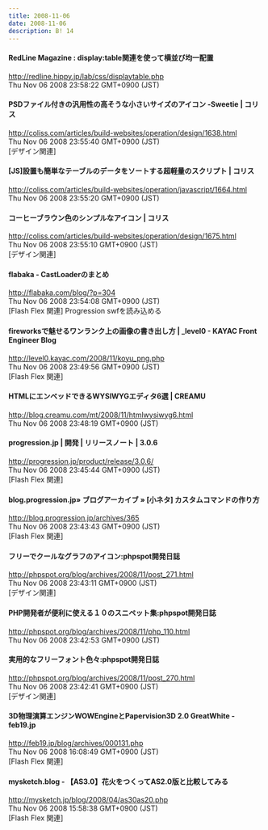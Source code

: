 ```yaml
---
title: 2008-11-06
date: 2008-11-06
description: B! 14
---
```


#### RedLine Magazine : display:table関連を使って横並び均一配置
http://redline.hippy.jp/lab/css/displaytable.php<br>
Thu Nov 06 2008 23:58:22 GMT+0900 (JST)<br>


####   PSDファイル付きの汎用性の高そうな小さいサイズのアイコン -Sweetie | コリス
http://coliss.com/articles/build-websites/operation/design/1638.html<br>
Thu Nov 06 2008 23:55:40 GMT+0900 (JST)<br>
[デザイン関連]


####   [JS]設置も簡単なテーブルのデータをソートする超軽量のスクリプト | コリス
http://coliss.com/articles/build-websites/operation/javascript/1664.html<br>
Thu Nov 06 2008 23:55:20 GMT+0900 (JST)<br>


####   コーヒーブラウン色のシンプルなアイコン | コリス
http://coliss.com/articles/build-websites/operation/design/1675.html<br>
Thu Nov 06 2008 23:55:10 GMT+0900 (JST)<br>
[デザイン関連]


#### flabaka - CastLoaderのまとめ
http://flabaka.com/blog/?p=304<br>
Thu Nov 06 2008 23:54:08 GMT+0900 (JST)<br>
[Flash Flex 関連] Progression swfを読み込める


#### fireworksで魅せるワンランク上の画像の書き出し方 | _level0 - KAYAC Front Engineer Blog
http://level0.kayac.com/2008/11/koyu_png.php<br>
Thu Nov 06 2008 23:49:56 GMT+0900 (JST)<br>
[Flash Flex 関連]


#### HTMLにエンベッドできるWYSIWYGエディタ6選 | CREAMU
http://blog.creamu.com/mt/2008/11/htmlwysiwyg6.html<br>
Thu Nov 06 2008 23:48:19 GMT+0900 (JST)<br>


#### progression.jp | 開発 | リリースノート | 3.0.6
http://progression.jp/product/release/3.0.6/<br>
Thu Nov 06 2008 23:45:44 GMT+0900 (JST)<br>
[Flash Flex 関連]


#### blog.progression.jp» ブログアーカイブ » [小ネタ] カスタムコマンドの作り方
http://blog.progression.jp/archives/365<br>
Thu Nov 06 2008 23:43:43 GMT+0900 (JST)<br>
[Flash Flex 関連]


#### フリーでクールなグラフのアイコン:phpspot開発日誌
http://phpspot.org/blog/archives/2008/11/post_271.html<br>
Thu Nov 06 2008 23:43:11 GMT+0900 (JST)<br>
[デザイン関連]


#### PHP開発者が便利に使える１０のスニペット集:phpspot開発日誌
http://phpspot.org/blog/archives/2008/11/php_110.html<br>
Thu Nov 06 2008 23:42:53 GMT+0900 (JST)<br>


#### 実用的なフリーフォント色々:phpspot開発日誌
http://phpspot.org/blog/archives/2008/11/post_270.html<br>
Thu Nov 06 2008 23:42:41 GMT+0900 (JST)<br>
[デザイン関連]


#### 3D物理演算エンジンWOWEngineとPapervision3D 2.0 GreatWhite - feb19.jp
http://feb19.jp/blog/archives/000131.php<br>
Thu Nov 06 2008 16:08:49 GMT+0900 (JST)<br>
[Flash Flex 関連]


#### mysketch.blog - 【AS3.0】花火をつくってAS2.0版と比較してみる
http://mysketch.jp/blog/2008/04/as30as20.php<br>
Thu Nov 06 2008 15:58:38 GMT+0900 (JST)<br>
[Flash Flex 関連]


